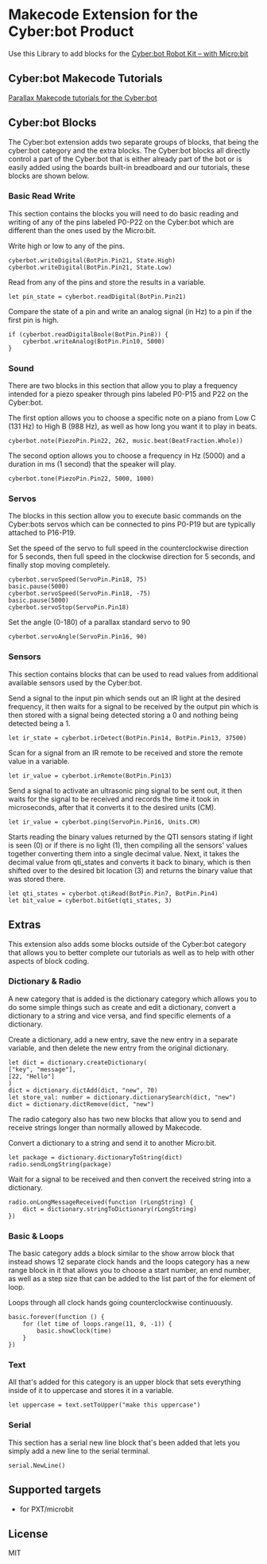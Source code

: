 # Makecode Extension for the Cyber:bot Product
Use this Library to add blocks for the [Cyber:bot Robot Kit – with Micro:bit](https://www.parallax.com/product/cyberbot-robot-kit-with-microbit/)

## Cyber:bot Makecode Tutorials
[Parallax Makecode tutorials for the Cyber:bot](https://learn.parallax.com/tutorials/robot/cyberbot/makecode-blocks-cyberbot)

## Cyber:bot Blocks
The Cyber:bot extension adds two separate groups of blocks, that being the cyber:bot category and the extra blocks. The Cyber:bot blocks all directly control a part of the Cyber:bot that is either already part of the bot or is easily added using the boards built-in breadboard and our tutorials, these blocks are shown below.

### Basic Read Write
This section contains the blocks you will need to do basic reading and writing of any of the pins labeled P0-P22 on the Cyber:bot which are different than the ones used by the Micro:bit.

Write high or low to any of the pins.
```blocks
cyberbot.writeDigital(BotPin.Pin21, State.High)
cyberbot.writeDigital(BotPin.Pin21, State.Low)
```
Read from any of the pins and store the results in a variable.
```blocks
let pin_state = cyberbot.readDigital(BotPin.Pin21)
```
Compare the state of a pin and write an analog signal (in Hz) to a pin if the first pin is high.
```blocks
if (cyberbot.readDigitalBoole(BotPin.Pin8)) {
    cyberbot.writeAnalog(BotPin.Pin10, 5000)
}
```

### Sound
There are two blocks in this section that allow you to play a frequency intended for a piezo speaker through pins labeled P0-P15 and P22 on the Cyber:bot.

The first option allows you to choose a specific note on a piano from Low C (131 Hz) to High B (988 Hz), as well as how long you want it to play in beats.
```blocks
cyberbot.note(PiezoPin.Pin22, 262, music.beat(BeatFraction.Whole))
```
The second option allows you to choose a frequency in Hz (5000) and a duration in ms (1 second) that the speaker will play.
```blocks
cyberbot.tone(PiezoPin.Pin22, 5000, 1000)
```
### Servos
The blocks in this section allow you to execute basic commands on the Cyber:bots servos which can be connected to pins P0-P19 but are typically attached to P16-P19.

Set the speed of the servo to full speed in the counterclockwise direction for 5 seconds, then full speed in the clockwise direction for 5 seconds, and finally stop moving completely.
```blocks
cyberbot.servoSpeed(ServoPin.Pin18, 75)
basic.pause(5000)
cyberbot.servoSpeed(ServoPin.Pin18, -75)
basic.pause(5000)
cyberbot.servoStop(ServoPin.Pin18)
```
Set the angle (0-180) of a parallax standard servo to 90
```blocks
cyberbot.servoAngle(ServoPin.Pin16, 90)
```

### Sensors
This section contains blocks that can be used to read values from additional available sensors used by the Cyber:bot.

Send a signal to the input pin which sends out an IR light at the desired frequency, it then waits for a signal to be received by the output pin which is then stored with a signal being detected storing a 0 and nothing being detected being a 1.
```blocks
let ir_state = cyberbot.irDetect(BotPin.Pin14, BotPin.Pin13, 37500)
```
Scan for a signal from an IR remote to be received and store the remote value in a variable.
```blocks
let ir_value = cyberbot.irRemote(BotPin.Pin13)
```
Send a signal to activate an ultrasonic ping signal to be sent out, it then waits for the signal to be received and records the time it took in microseconds, after that it converts it to the desired units (CM).
```blocks
let ir_value = cyberbot.ping(ServoPin.Pin16, Units.CM)
```
Starts reading the binary values returned by the QTI sensors stating if light is seen (0) or if there is no light (1), then compiling all the sensors' values together converting them into a single decimal value. Next, it takes the decimal value from qti_states and converts it back to binary, which is then shifted over to the desired bit location (3) and returns the binary value that was stored there.
```blocks
let qti_states = cyberbot.qtiRead(BotPin.Pin7, BotPin.Pin4)
let bit_value = cyberbot.bitGet(qti_states, 3)
```

## Extras
This extension also adds some blocks outside of the Cyber:bot category that allows you to better complete our tutorials as well as to help with other aspects of block coding.

### Dictionary & Radio
A new category that is added is the dictionary category which allows you to do some simple things such as create and edit a dictionary, convert a dictionary to a string and vice versa, and find specific elements of a dictionary.

Create a dictionary, add a new entry, save the new entry in a separate variable, and then delete the new entry from the original dictionary.
```blocks
let dict = dictionary.createDictionary(
["key", "message"],
[22, "Hello"]
)
dict = dictionary.dictAdd(dict, "new", 70)
let store_val: number = dictionary.dictionarySearch(dict, "new")
dict = dictionary.dictRemove(dict, "new")
```
The radio category also has two new blocks that allow you to send and receive strings longer than normally allowed by Makecode.

Convert a dictionary to a string and send it to another Micro:bit.
```blocks
let package = dictionary.dictionaryToString(dict)
radio.sendLongString(package)
```
Wait for a signal to be received and then convert the received string into a dictionary.
```blocks
radio.onLongMessageReceived(function (rLongString) {
    dict = dictionary.stringToDictionary(rLongString)
})
```

### Basic & Loops
The basic category adds a block similar to the show arrow block that instead shows 12 separate clock hands and the loops category has a new range block in it that allows you to choose a start number, an end number, as well as a step size that can be added to the list part of the for element of loop.

Loops through all clock hands going counterclockwise continuously.
```blocks
basic.forever(function () {
    for (let time of loops.range(11, 0, -1)) {
        basic.showClock(time)
    }
})
```

### Text
All that's added for this category is an upper block that sets everything inside of it to uppercase and stores it in a variable.
```blocks
let uppercase = text.setToUpper("make this uppercase")
```

### Serial
This section has a serial new line block that's been added that lets you simply add a new line to the serial terminal.
```blocks
serial.NewLine()
```

## Supported targets
- for PXT/microbit

## License
MIT
